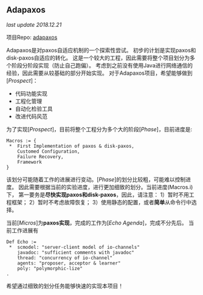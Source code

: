 Adapaxos
-----

*last update 2018.12.21*

项目Repo: [adapaxos](https://github.com/SwimilTylers/adapaxos)

Adapaxos是对paxos自适应机制的一个探索性尝试。
初步的计划是实现paxos和disk-paxos自适应的转化。
这是一个较大的工程，因此需要将整个项目划分为多个阶段分阶段实现（防止自己跑偏）。
考虑到之前没有使用Java进行网络通信的经验，因此需要从较基础的部分开始实现。
对于Adapaxos项目，希望能够做到[*Prospect*]：

+ 代码功能实现
+ 工程化管理
+ 自动化检验工具
+ 改进代码风范

为了实现[*Prospect*]，目前将整个工程分为多个大的阶段[*Phase*]，目前进度是:
```
Macros := { 
 *  First Implementation of paxos & disk-paxos,
    Customed Configuration,
    Failure Recovery,
    Framework
}
```

该划分可能随着工作的进展进行变动。[*Phase*]的划分比较粗，可能难以控制进度。
因此需要根据当前的实验进度，进行更加细致的划分。当前进度(Macros.i)下，
第一要务是**尽快实现paxos和disk-paxos**，因此，请注意：
1）暂时不用工程框架；
2）暂时不考虑故障恢复；
3）使用静态的配置，或者**简单**从命令行中选择。

当前[*Micros*]为**paxos实现**，完成的工作为[*Echo Agenda*]，完成不分先后。
当前工作进展有
```pseudocode
Def Echo :=
 *  scmodel: "server-client model of io-channels"
    javadoc: "sufficient comments with javadoc"
    thread: "concurrency of io-channel"
    agents: "proposer, acceptor & learner"
    poly: "polymorphic-lize"
.
```

希望通过细致的划分任务能够快速的实现本项目！
